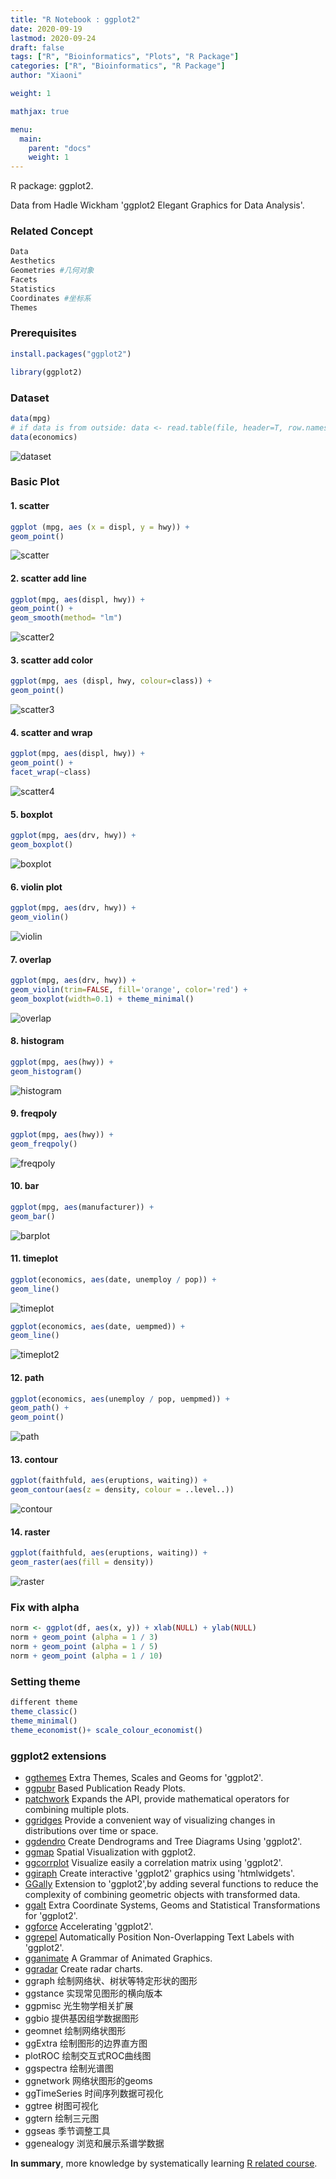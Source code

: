 ```yaml
---
title: "R Notebook : ggplot2"
date: 2020-09-19
lastmod: 2020-09-24
draft: false
tags: ["R", "Bioinformatics", "Plots", "R Package"]
categories: ["R", "Bioinformatics", "R Package"]
author: "Xiaoni"

weight: 1

mathjax: true

menu:
  main:
    parent: "docs"
    weight: 1
---
```


R package: ggplot2.

Data from Hadle Wickham 'ggplot2 Elegant Graphics for Data Analysis'.

<!--more-->

### Related Concept

```r
Data
Aesthetics
Geometries #几何对象
Facets
Statistics
Coordinates #坐标系
Themes
```

### Prerequisites

```r
install.packages("ggplot2")

library(ggplot2)
```

### Dataset

```r
data(mpg)
# if data is from outside: data <- read.table(file, header=T, row.names=NULL, sep=",)
data(economics)
```
  
  ![dataset](dataset.png)

### Basic Plot

#### 1. scatter

```r
ggplot (mpg, aes (x = displ, y = hwy)) +
geom_point()
```

![scatter](scatter.png)

#### 2. scatter add line

```r
ggplot(mpg, aes(displ, hwy)) +
geom_point() +
geom_smooth(method= "lm")
```

![scatter2](scatter2.png)

#### 3. scatter add color

```r
ggplot(mpg, aes (displ, hwy, colour=class)) +
geom_point()
```

![scatter3](scatter3.png)

#### 4. scatter and wrap
  
```r
ggplot(mpg, aes(displ, hwy)) +
geom_point() +
facet_wrap(~class)
```

![scatter4](scatter4.png)

#### 5. boxplot

```r
ggplot(mpg, aes(drv, hwy)) +
geom_boxplot()
```

![boxplot](boxplot.png)

#### 6. violin plot
  
```r
ggplot(mpg, aes(drv, hwy)) +
geom_violin()
```

![violin](violin.png)

#### 7. overlap
  
```r
ggplot(mpg, aes(drv, hwy)) +
geom_violin(trim=FALSE, fill='orange', color='red') +
geom_boxplot(width=0.1) + theme_minimal()
```

![overlap](overlap.png)

#### 8. histogram
  
```r
ggplot(mpg, aes(hwy)) +
geom_histogram()
```

![histogram](histogram.png)

#### 9. freqpoly
  
```r
ggplot(mpg, aes(hwy)) +
geom_freqpoly()
```

![freqpoly](freqpoly.png)

#### 10. bar
  
```r
ggplot(mpg, aes(manufacturer)) +
geom_bar()
```

![barplot](barplot.png)

#### 11. timeplot
  
```r
ggplot(economics, aes(date, unemploy / pop)) +
geom_line()
```

![timeplot](timeplot.png)

```r
ggplot(economics, aes(date, uempmed)) +
geom_line()
```

![timeplot2](timeplot2.png)

#### 12. path
  
```r
ggplot(economics, aes(unemploy / pop, uempmed)) +
geom_path() +
geom_point()
```

![path](path.png)

#### 13. contour
  
```r
ggplot(faithfuld, aes(eruptions, waiting)) +
geom_contour(aes(z = density, colour = ..level..))
```

![contour](contour.png)

#### 14. raster

```r
ggplot(faithfuld, aes(eruptions, waiting)) +
geom_raster(aes(fill = density))
```

![raster](raster.png)

### Fix with alpha

```r
norm <- ggplot(df, aes(x, y)) + xlab(NULL) + ylab(NULL)
norm + geom_point (alpha = 1 / 3)
norm + geom_point (alpha = 1 / 5)
norm + geom_point (alpha = 1 / 10)
```

### Setting theme

```r
different theme
theme_classic()
theme_minimal()
theme_economist()+ scale_colour_economist()
```

### ggplot2 extensions

- [ggthemes](https://www.rdocumentation.org/packages/ggthemes) Extra Themes, Scales and Geoms for 'ggplot2'.
- [ggpubr](https://www.rdocumentation.org/packages/ggpubr) Based Publication Ready Plots.
- [patchwork](https://www.rdocumentation.org/packages/patchwork) Expands the API, provide mathematical operators for combining multiple plots.
- [ggridges](https://www.rdocumentation.org/packages/ggridges) Provide a convenient way of visualizing changes in distributions over time or space.
- [ggdendro](https://www.rdocumentation.org/packages/ggdendro) Create Dendrograms and Tree Diagrams Using 'ggplot2'.
- [ggmap](https://www.rdocumentation.org/packages/ggmap) Spatial Visualization with ggplot2.
- [ggcorrplot](https://www.rdocumentation.org/packages/ggcorrplot) Visualize easily a correlation matrix using 'ggplot2'.
- [ggiraph](https://www.rdocumentation.org/packages/ggiraph) Create interactive 'ggplot2' graphics using 'htmlwidgets'.
- [GGally](https://www.rdocumentation.org/packages/GGaly) Extension to 'ggplot2',by adding several functions to reduce the complexity of combining geometric objects with transformed data.
- [ggalt](https://www.rdocumentation.org/packages/ggalt) Extra Coordinate Systems, Geoms and Statistical Transformations for 'ggplot2'.
- [ggforce](https://www.rdocumentation.org/packages/ggforce) Accelerating 'ggplot2'.
- [ggrepel](https://www.rdocumentation.org/packages/ggrepel) Automatically Position Non-Overlapping Text Labels with 'ggplot2'.
- [gganimate](https://www.rdocumentation.org/packages/gganimate) A Grammar of Animated Graphics.
- [ggradar](https://www.rdocumentation.org/packages/ggradar) Create radar charts.
- ggraph 绘制网络状、树状等特定形状的图形
- ggstance 实现常见图形的横向版本
- ggpmisc 光生物学相关扩展
- ggbio 提供基因组学数据图形
- geomnet 绘制网络状图形
- ggExtra 绘制图形的边界直方图
- plotROC 绘制交互式ROC曲线图
- ggspectra 绘制光谱图
- ggnetwork 网络状图形的geoms
- ggTimeSeries 时间序列数据可视化
- ggtree 树图可视化
- ggtern 绘制三元图
- ggseas 季节调整工具
- ggenealogy 浏览和展示系谱学数据

**In summary**, more knowledge by systematically learning [R related course](https://github.com/xiaonilee/Data_Analysis_with_R_byFacebook_ud651).
